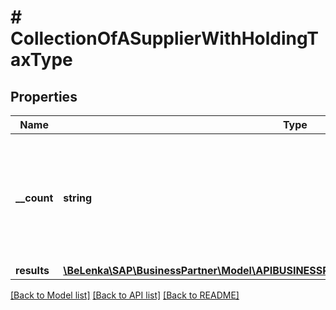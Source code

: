# # CollectionOfASupplierWithHoldingTaxType

## Properties

Name | Type | Description | Notes
------------ | ------------- | ------------- | -------------
**__count** | **string** | The number of entities in the collection. Available when using the [$inlinecount](https://help.sap.com/doc/5890d27be418427993fafa6722cdc03b/Cloud/en-US/OdataV2.pdf#page&#x3D;67) query option. | [optional]
**results** | [**\BeLenka\SAP\BusinessPartner\Model\APIBUSINESSPARTNERASupplierWithHoldingTaxType[]**](APIBUSINESSPARTNERASupplierWithHoldingTaxType.md) |  | [optional]

[[Back to Model list]](../../README.md#models) [[Back to API list]](../../README.md#endpoints) [[Back to README]](../../README.md)
